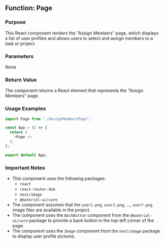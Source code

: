 ## Function: Page

### Purpose
This React component renders the "Assign Members" page, which displays a list of user profiles and allows users to select and assign members to a task or project.

### Parameters
None

### Return Value
The component returns a React element that represents the "Assign Members" page.

### Usage Examples
```javascript
import Page from "./AssignMembersPage";

const App = () => {
  return (
    <Page />
  );
};

export default App;
```

### Important Notes

- This component uses the following packages:
  - `react`
  - `react-router-dom`
  - `next/image`
  - `@material-ui/core`
- The component assumes that the `user1.png`, `user2.png`, ..., `user7.png` image files are available in the project.
- The component uses the `BackButton` component from the `@material-ui/core` package to provide a back button in the top-left corner of the page.
- The component uses the `Image` component from the `next/image` package to display user profile pictures.
